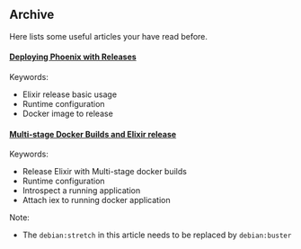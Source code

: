 ## Archive

Here lists some useful articles your have read before.

#### [Deploying Phoenix with Releases](https://hexdocs.pm/phoenix/releases.html)

Keywords: 
- Elixir release basic usage
- Runtime configuration
- Docker image to release


#### [Multi-stage Docker Builds and Elixir release](https://akoutmos.com/post/multipart-docker-and-elixir-1.9-releases/)

Keywords:
- Release Elixir with Multi-stage docker builds
- Runtime configuration
- Introspect a running application
- Attach iex to running docker application

Note:
- The `debian:stretch` in this article needs to be replaced by `debian:buster`
